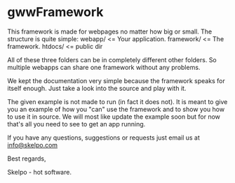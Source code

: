 gwwFramework
============
This framework is made for webpages no matter how big or small. The structure is quite simple:
webapp/ <= Your application.
framework/ <= The framework.
htdocs/ <= public dir

All of these three folders can be in completely different other folders. So multiple webapps can share one
framework without any problems.

We kept the documentation very simple because the framework speaks for itself enough. Just take a look
into the source and play with it.

The given example is not made to run (in fact it does not). It is meant to give you an example of how you
"can" use the framework and to show you how to use it in source. We will most like update the example soon
but for now that's all you need to see to get an app running.

If you have any questions, suggestions or requests just email us at info@skelpo.com

Best regards,

Skelpo - hot software.
